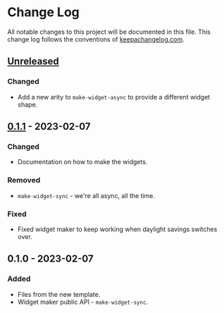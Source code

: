 # Change Log
All notable changes to this project will be documented in this file. This change log follows the conventions of [keepachangelog.com](http://keepachangelog.com/).

## [Unreleased]
### Changed
- Add a new arity to `make-widget-async` to provide a different widget shape.

## [0.1.1] - 2023-02-07
### Changed
- Documentation on how to make the widgets.

### Removed
- `make-widget-sync` - we're all async, all the time.

### Fixed
- Fixed widget maker to keep working when daylight savings switches over.

## 0.1.0 - 2023-02-07
### Added
- Files from the new template.
- Widget maker public API - `make-widget-sync`.

[Unreleased]: https://sourcehost.site/your-name/day4/compare/0.1.1...HEAD
[0.1.1]: https://sourcehost.site/your-name/day4/compare/0.1.0...0.1.1

